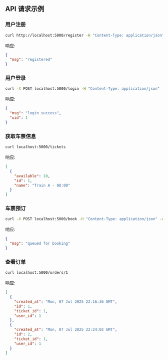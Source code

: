 ## API 请求示例

### 用户注册
```bash
curl http://localhost:5000/register -H "Content-Type: application/json" -d '{"username": "alice", "password": "123"}'
```
响应:
```json
{
  "msg": "registered"
}
```

### 用户登录
```bash
curl -X POST localhost:5000/login -H "Content-Type: application/json" -d '{"username": "alice", "password": "123"}'
```
响应:
```json
{
  "msg": "login success",
  "uid": 1
}
```

### 获取车票信息
```bash
curl localhost:5000/tickets
```
响应:
```json
[
  {
    "available": 10,
    "id": 1,
    "name": "Train A - 08:00"
  }
]
```

### 车票预订
```bash
curl -X POST localhost:5000/book -H "Content-Type: application/json" -d '{"ticket_id": 1, "user_id": 1}'
```
响应:
```json
{
  "msg": "queued for booking"
}
```

### 查看订单
```bash
curl localhost:5000/orders/1
```
响应:
```json
[
  {
    "created_at": "Mon, 07 Jul 2025 22:16:36 GMT",
    "id": 1,
    "ticket_id": 1,
    "user_id": 1
  },
  {
    "created_at": "Mon, 07 Jul 2025 22:24:02 GMT",
    "id": 2,
    "ticket_id": 1,
    "user_id": 1
  }
]
```
